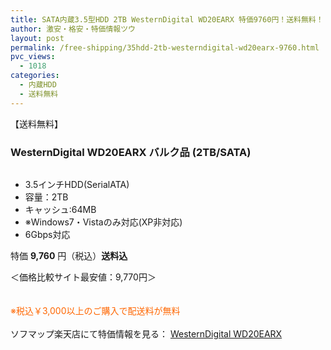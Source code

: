 ```yaml
---
title: SATA内蔵3.5型HDD 2TB WesternDigital WD20EARX 特価9760円！送料無料！
author: 激安・格安・特価情報ツウ
layout: post
permalink: /free-shipping/35hdd-2tb-westerndigital-wd20earx-9760.html
pvc_views:
  - 1018
categories:
  - 内蔵HDD
  - 送料無料
---
```

【送料無料】  


### WesternDigital WD20EARX バルク品 (2TB/SATA) 

<div class="img-bg2 img_L">
  <a href="http://hb.afl.rakuten.co.jp/hgc/04175893.52418618.022ccada.5303c34c/?pc=http%3a%2f%2fitem.rakuten.co.jp%2fdtc%2f4988755001557%2f%3fscid%3daf_ich_link_img&#038;m=http%3a%2f%2fm.rakuten.co.jp%2fdtc%2fi%2f10334122%2f" target="_blank"><img src="http://hbb.afl.rakuten.co.jp/hgb/?pc=http%3a%2f%2fthumbnail.image.rakuten.co.jp%2f%400_mall%2fdtc%2fcabinet%2f01763679%2f4988755001557.jpg%3f_ex%3d128x128&#038;m=http%3a%2f%2fthumbnail.image.rakuten.co.jp%2f%400_mall%2fdtc%2fcabinet%2f01763679%2f4988755001557.jpg" border="0" title="" alt="" /></a>
</div>

<!--more-->

  * 3.5インチHDD(SerialATA)
  * 容量：2TB
  * キャッシュ:64MB
  * ※Windows7・Vistaのみ対応(XP非対応)
  * 6Gbps対応

特価 <span class="tokka-price"><strong>9,760</strong></span> 円（税込）**送料込**　

＜価格比較サイト最安値：9,770円＞

　  
<span style="color: #FF6600">※税込￥3,000以上のご購入で配送料が無料</span>  
<br clear="all" />ソフマップ楽天店にて特価情報を見る： <a Href="http://hb.afl.rakuten.co.jp/hgc/04175893.52418618.022ccada.5303c34c/?pc=http%3a%2f%2fitem.rakuten.co.jp%2fdtc%2f4988755001557%2f%3fscid%3daf_ich_link_img&#038;m=http%3a%2f%2fm.rakuten.co.jp%2fdtc%2fi%2f10334122%2f" target="_blank" ><span class="fs150p">WesternDigital WD20EARX</span></a>